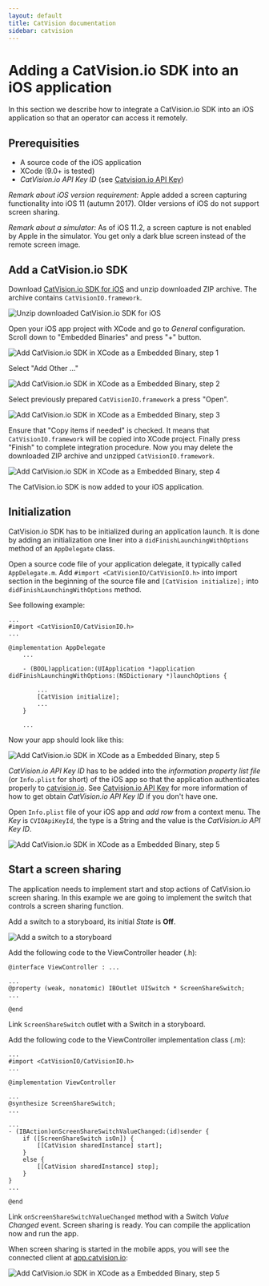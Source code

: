 ```yaml
---
layout: default
title: CatVision documentation
sidebar: catvision
---
```


# Adding a CatVision.io SDK into an iOS application

In this section we describe how to integrate a CatVision.io SDK into an iOS application so that an operator can access it remotely.

## Prerequisities

* A source code of the iOS application
* XCode \(9.0+ is tested\)
* _CatVision.io API Key ID_ \(see [Catvision.io API Key]({{site.url}}/catvision/get-started/api-key.html)\)

_Remark about iOS version requirement:_ Apple added a screen capturing functionality into iOS 11 \(autumn 2017\). Older versions of iOS do not support screen sharing.

_Remark about a simulator:_ As of iOS 11.2, a screen capture is not enabled by Apple in the simulator. You get only a dark blue screen instead of the remote screen image.

## Add a CatVision.io SDK

Download [CatVision.io SDK for iOS](https://s3.amazonaws.com/resources.seacat.mobi/releases/CatVisionIO.framework-17.12.105.zip) and unzip downloaded ZIP archive. The archive contains `CatVisionIO.framework`.

![Unzip downloaded CatVision.io SDK for iOS]({{site.url}}/catvision/assets/images/cvio_ios_download.png)

Open your iOS app project with XCode and go to _General_ configuration. Scroll down to "Embedded Binaries" and press "+" button.

![Add CatVision.io SDK in XCode as a Embedded Binary, step 1]({{site.url}}/catvision/assets/images/cvio_ios_xcode_1.png)

Select "Add Other ..."

![Add CatVision.io SDK in XCode as a Embedded Binary, step 2]({{site.url}}/catvision/assets/images/cvio_ios_xcode_2.png)

Select previously prepared `CatVisionIO.framework` a press "Open".

![Add CatVision.io SDK in XCode as a Embedded Binary, step 3]({{site.url}}/catvision/assets/images/cvio_ios_xcode_3.png)

Ensure that "Copy items if needed" is checked. It means that `CatVisionIO.framework` will be copied into XCode project. Finally press "Finish" to complete integration procedure. Now you may delete the downloaded ZIP archive and unzipped `CatVisionIO.framework`.

![Add CatVision.io SDK in XCode as a Embedded Binary, step 4]({{site.url}}/catvision/assets/images/cvio_ios_xcode_4.png)

The CatVision.io SDK is now added to your iOS application.

## Initialization

CatVision.io SDK has to be initialized during an application launch. It is done by adding an initialization one liner into a `didFinishLaunchingWithOptions` method of an `AppDelegate` class.

Open a source code file of your application delegate, it typically called `AppDelegate.m`. Add `#import <CatVisionIO/CatVisionIO.h>` into import section in the beginning of the source file and `[CatVision initialize];` into `didFinishLaunchingWithOptions` method.

See following example:

```objs
...
#import <CatVisionIO/CatVisionIO.h>
...

@implementation AppDelegate
    ...

    - (BOOL)application:(UIApplication *)application didFinishLaunchingWithOptions:(NSDictionary *)launchOptions {

        ...
        [CatVision initialize];
        ...
    }

    ...
```

Now your app should look like this:

![Add CatVision.io SDK in XCode as a Embedded Binary, step 5]({{site.url}}/catvision/assets/images/cvio_ios_xcode_5.png)

_CatVision.io API Key ID_ has to be added into the _information property list file_ \(or `Info.plist` for short\) of the iOS app so that the application authenticates properly to [catvision.io](https://app.catvision.io). See [Catvision.io API Key]({{site.url}}/catvision/get-started/api-key.html) for more information of how to get obtain _CatVision.io API Key ID_ if you don't have one.

Open `Info.plist` file of your iOS app and _add row_ from a context menu. The _Key_ is `CVIOApiKeyId`, the type is a String and the value is the _CatVision.io API Key ID_.

![Add CatVision.io SDK in XCode as a Embedded Binary, step 5]({{site.url}}/catvision/assets/images/cvio_ios_xcode_6.png)

## Start a screen sharing

The application needs to implement start and stop actions of CatVision.io screen sharing. In this example we are going to implement the switch that controls a screen sharing function.

Add a switch to a storyboard, its initial _State_ is **Off**.

![Add a switch to a storyboard]({{site.url}}/catvision/assets/images/cvio_ios_xcode_7.png)

Add the following code to the ViewController header (.h):

```objc
@interface ViewController : ...

...
@property (weak, nonatomic) IBOutlet UISwitch * ScreenShareSwitch;
...

@end

```

Link `ScreenShareSwitch` outlet with a Switch in a storyboard.

Add the following code to the ViewController implementation class (.m):

```objc
...
#import <CatVisionIO/CatVisionIO.h>
...

@implementation ViewController

...
@synthesize ScreenShareSwitch;
...

...
- (IBAction)onScreenShareSwitchValueChanged:(id)sender {
    if ([ScreenShareSwitch isOn]) {
        [[CatVision sharedInstance] start];
    }
    else {
        [[CatVision sharedInstance] stop];
    }
}
...

@end

```

Link `onScreenShareSwitchValueChanged` method with a Switch _Value Changed_ event. Screen sharing is ready. You can compile the application now and run the app.

When screen sharing is started in the mobile apps, you will see the connected client at [app.catvision.io](https://app.catvision.io):

![Add CatVision.io SDK in XCode as a Embedded Binary, step 5]({{site.url}}/catvision/assets/images/cvio_ios_done.png)
